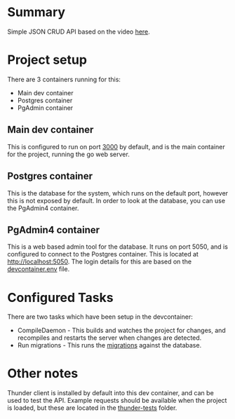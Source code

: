 # Summary

Simple JSON CRUD API based on the video [here](https://www.youtube.com/watch?v=lf_kiH_NPvM).

# Project setup

There are 3 containers running for this:
* Main dev container
* Postgres container
* PgAdmin container

## Main dev container
This is configured to run on port [3000](http://localhost:3000) by default, and is the main container for the project, running the go web server.

## Postgres container
This is the database for the system, which runs on the default port, however this is not exposed by default. In order to look at the database, you can use the PgAdmin4 container.

## PgAdmin4 container
This is a web based admin tool for the database. It runs on port 5050, and is configured to connect to the Postgres container. This is located at [http://localhost:5050](http://localhost:5050). The login details for this are based on the [devcontainer.env](./.devcontainer/.env) file.

# Configured Tasks

There are two tasks which have been setup in the devcontainer:
* CompileDaemon - This builds and watches the project for changes, and recompiles and restarts the server when changes are detected.
* Run migrations - This runs the [migrations](./migrations/migrate.go) against the database.

# Other notes

Thunder client is installed by default into this dev container, and can be used to test the API. Example requests should be available when the project is loaded, but these are located in the [thunder-tests](./thunder-tests/) folder.